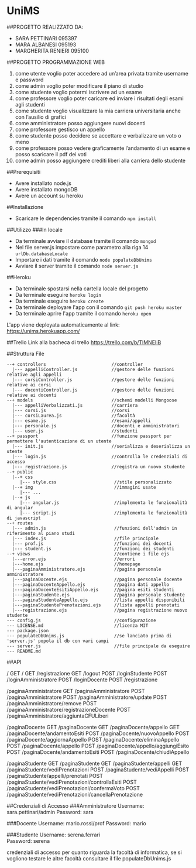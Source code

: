 # UniMS

##PROGETTO REALIZZATO DA:
* SARA PETTINARI        095397
* MARA ALBANESI         095193
* MARGHERITA RENIERI    095100

##PROGETTO PROGRAMMAZIONE WEB
1.  come utente voglio poter accedere ad un’area privata tramite username e password
2.  come admin voglio poter modificare il piano di studio
3.  come studente voglio potermi iscrivere ad un esame
4.  come professore voglio poter caricare ed inviare i risultati degli esami agli studenti
5.  come studente voglio visualizzare la mia carriera universitaria anche con l’ausilio di grafici
6.  come amministratore posso aggiungere nuovi docenti
7.  come professore gestisco un appello
8.  come studente posso decidere se accettare e verbalizzare un voto o meno
9.  come professore posso vedere graficamente l’andamento di un esame e posso scaricare il pdf dei voti
10. come admin posso aggiungere crediti liberi alla carriera dello studente
 
##Prerequisiti
* Avere installato node.js
* Avere installato mongoDB
* Avere un account su heroku

##Installazione
* Scaricare le dependencies tramite il comando `npm install`

##Utilizzo
###In locale
* Da terminale avviare il database tramite il comando `mongod`
* Nel file server.js impostare come parametro alla riga 14  ```urlDb.databaseLocale```
* Importare i dati tramite il comando `node populateDbUnims`
* Avviare il server tramite il comando `node server.js`

##Heroku 
* Da terminale spostarsi nella cartella locale del progetto
* Da terminale eseguire ```heroku login```
* Da terminale eseguire ```heroku create```
* Da terminale deployare l'app con il comando ```git push heroku master```
* Da terminale aprire l'app tramite il comando ```heroku open```

L'app viene deployata automaticamente al link:  https://unims.herokuapp.com/

##Trello
Link alla bacheca di trello https://trello.com/b/TlMNEIiB

##Struttura File
```
--+ controllers                         //controller
  |--- appelliController.js             //gestore delle funzioni relative agli appelli
  |--- corsiController.js               //gestore delle funzioni relative ai corsi
  |--- docentiController.js             //gestore delle funzioni relative ai docenti
--+ models                              //schemi modelli Mongoose
  |--- appelliVerbalizzati.js           //carriera
  |--- corsi.js                         //corsi
  |--- corsiLaurea.js                   //facoltà
  |--- esame.js                         //esami/appelli
  |--- personale.js                     //docenti e amministratori
  |--- user.js                          //studenti
--+ passport                            //funzione passport per permettere l'autenticazione di un utente
  |--- init.js                          //serializza e deserializza un utente
  |--- login.js                         //controlla le credenziali di accesso
  |--- registrazione.js                 //registra un nuovo studente 
--+ public
  |--+ css
     |--- style.css                      //stile personalizzato
  |--+ img                               //immagini usate 
     |--- ...
  |--+ js
     |--- angular.js                     //implementa le funzionalità di angular
     |--- script.js                      //implementa le funzionalità di javascript 
--+ routes
  |--- admin.js                          //funzioni dell'admin in riferimento al piano studi
  |--- index.js                          //file principale
  |--- prof.js                           //funzioni dei docenti
  |--- student.js                        //funzioni dei studenti
--+ views                                //contiene i file ejs
  |---error.ejs                          //errori
  |---home.ejs                           //homepage
  |---paginaAmministratore.ejs           //pagina personale amministratore
  |---paginaDocente.ejs                  //pagina personale docente
  |---paginaDocenteAppello.ejs           //pagina dati appello
  |---paginaDocenteEsitiAppello.ejs      //pagina esiti studenti
  |---paginaStudente.ejs                 //pagina personale studente
  |---paginaStudenteAppello.ejs          //lista appelli disponibili
  |---paginaStudentePrenotazioni.ejs     //lista appelli prenotati
  |---registrazione.ejs                  //pagina registrazione nuovo studente
--- config.js                            //configurazione
--- LICENSE.md                           //licenza MIT   
--- package.json                         
--- populateDbUnims.js                   //se lanciato prima di 'server.js' popola il db con vari campi
--- server.js                            //file principale da eseguire
--- README.md
```
   
##API

/
GET / 
GET /registrazione
GET /logout
POST /loginStudente
POST /loginAmministratore
POST /loginDocente
POST /registrazione

/paginaAmministratore
GET /paginaAmministratore
POST /paginaAmministratore
POST /paginaAmministratore/update
POST /paginaAmministratore/remove
POST /paginaAmministratore/registrazioneDocente
POST /paginaAmministratore/aggiuntaCFULiberi

/paginaDocente
GET /paginaDocente
GET /paginaDocente/appello
GET /paginaDocente/andamentoEsiti
POST /paginaDocente/nuovoAppello
POST /paginaDocente/aggiornaAppello
POST /paginaDocente/eliminaAppello
POST /paginaDocente/appello
POST /paginaDocente/appello/aggiungiEsito
POST /paginaDocente/andamentoEsiti
POST /paginaDocente/chiudiAppello

/paginaStudente
GET /paginaStudente
GET /paginaStudente/appelli
GET /paginaStudente/vediPrenotazioni
POST /paginaStudente/vediAppelli
POST /paginaStudente/appelli/prenotati
POST /paginaStudente/vediPrenotazioni/controllaEsiti
POST /paginaStudente/vediPrenotazioni/confermaVoto
POST /paginaStudente/vediPrenotazioni/cancellaPrenotazione

##Credenziali di Accesso
###Amministratore
Username: sara.pettinari/admin
Password: sara

###Docente
Username: mario.rossi/prof
Password: mario

###Studente
Username: serena.ferrari    
Password: serena

credenziali di accesso per quanto riguarda la facoltà di informatica, se si vogliono testare le altre facoltà consultare il file populateDbUnims.js